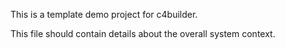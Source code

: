 This is a template demo project for c4builder.

This file should contain details about the overall system context.